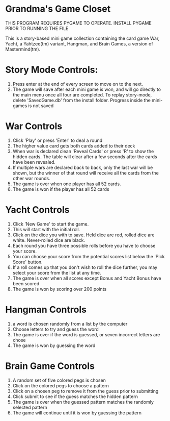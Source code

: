 # Grandma's Game Closet

THIS PROGRAM REQUIRES PYGAME TO OPERATE.  INSTALL PYGAME PRIOR TO RUNNING
THE FILE

This is a story-based mini game collection containing the card game War,
Yacht, a Yahtzee(tm) variant, Hangman, and Brain Games,
 a version of Mastermind(tm).
 
 # Story Mode Controls:
 
 1) Press enter at the end of every screen to move on to the next.
 2) The game will save after each mini game is won, and will go directly 
 to the main menu once all four are completed.  To replay story-mode, 
 delete 'SavedGame.db' from the install folder.  Progress inside the 
 mini-games is not saved
 
 # War Controls
 
 1) Click 'Play' or press 'Enter' to deal a round
 2) The higher value card gets both cards added to their deck
 3) When war is declared clean 'Reveal Cards' or press 'R' to show the 
 hidden cards.  The table will clear after a few seconds after the cards
 have been revealed.
 4) If multiple wars are declared back to back, only the last war will
 be shown, but the winner of that round will receive all the cards from the
 other war rounds.
 5) The game is over when one player has all 52 cards.
 6) The game is won if the player has all 52 cards
 
 # Yacht Controls
 
 1) Click 'New Game' to start the game.
 2) This will start with the initial roll.
 3) Click on the dice you with to save.  Held dice are red, rolled dice are
 white.  Never-rolled dice are black.
 4) Each round you have three possible rolls before you have to choose your
 score.
 5) You can choose your score from the potential scores list below the 
 'Pick Score' button.
 6) If a roll comes up that you don't wish to roll the dice further, you 
 may select your score from the list at any time.
 7) The game is over when all scores except Bonus and Yacht Bonus have been
 scored
 8) The game is won by scoring over 200 points
 
 # Hangman Controls
 
 1) a word is chosen randomly from a list by the computer
 2) Choose letters to try and guess the word
 3) The game is over if the word is guessed, or seven incorrect letters are
 chose 
 4) The game is won by guessing the word
 
 # Brain Game Controls
 
 1) A random set of five colored pegs is chosen
 2) Click on the colored pegs to choose a pattern
 3) Click on a chosen peg to remove it from the guess prior to submitting
 4) Click submit to see if the guess matches the hidden pattern
 5) The game is over when the guessed pattern matches the randomly selected
 pattern
 6) The game will continue until it is won by guessing the pattern
 
 